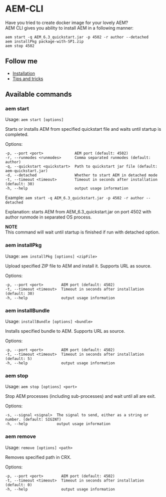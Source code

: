 # AEM-CLI

Have you tried to create docker image for your lovely AEM?  
AEM CLI gives you ability to install AEM in a following manner:
```
aem start -q AEM_6.3_quickstart.jar -p 4502 -r author --detached
aem installPkg package-with-SP1.zip
aem stop 4502
```

## Follow me

- [Installation](docs/how-to-install.md)
- [Tips and tricks](docs/tips-and-tricks.md)

## Available commands
### aem start

Usage: `aem start [options]`

Starts or installs AEM from specified quickstart file and waits until startup is completed.

Options:

```
-p, --port <port>              AEM port (default: 4502)
-r, --runmodes <runmodes>      Comma separated runmodes (default: author)
-q, --quickstart <quickstart>  Path to quickstart jar file (default: aem-quickstart.jar)
-d, --detached                 Whether to start AEM in detached mode
-t, --timeout <timeout>        Timeout in seconds after installation (default: 30)
-h, --help                     output usage information
```

Example: `aem start -q AEM_6.3_quickstart.jar -p 4502 -r author --detached`

Explanation: starts AEM from AEM_6.3_quickstart.jar on port 4502 with author runmode in separated OS process.

**NOTE**  
This command will wait until startup is finished if run with detached option.

### aem installPkg 

Usage: `aem installPkg [options] <zipFile>`

Upload specified ZIP file to AEM and install it. Supports URL as source.

Options:

```
-p, --port <port>        AEM port (default: 4502)
-t, --timeout <timeout>  Timeout in seconds after installation (default: 30)
-h, --help               output usage information
```

### aem installBundle 

Usage: `installBundle [options] <bundle>`

Installs specified bundle to AEM. Supports URL as source.

Options:

```
-p, --port <port>        AEM port (default: 4502)
-t, --timeout <timeout>  Timeout in seconds after installation (default: 5)
-h, --help               output usage information
```

### aem stop

Usage: `aem stop [options] <port>`

Stop AEM processes (including sub-processes) and wait until all are exit.

Options:
```
-s, --signal <signal>  The signal to send, either as a string or number. (default: SIGINT)
-h, --help             output usage information
```

### aem remove

Usage: `remove [options] <path>`           

Removes specified path in CRX.

Options:

```
-p, --port <port>        AEM port (default: 4502)
-t, --timeout <timeout>  Timeout in seconds after installation (default: 0)
-h, --help               output usage information
```

